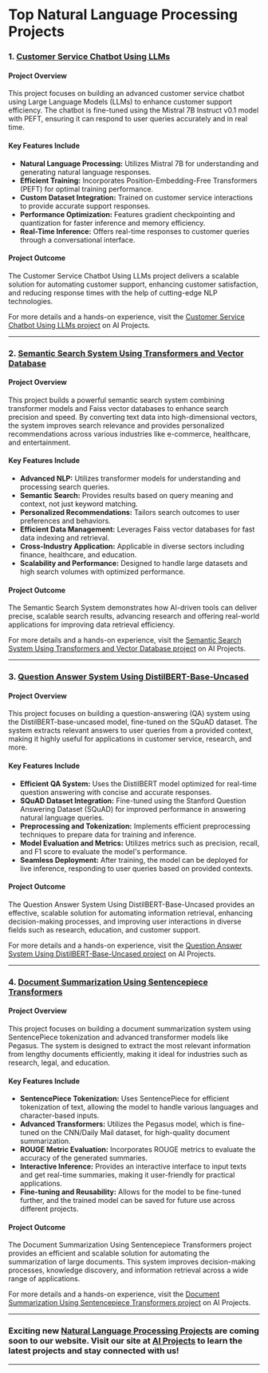 # Top Natural Language Processing Projects
### **1. [Customer Service Chatbot Using LLMs](https://www.aionlinecourse.com/ai-projects/playground/customer-service-chatbot-using-llms)**
#### **Project Overview**
This project focuses on building an advanced customer service chatbot using Large Language Models (LLMs) to enhance customer support efficiency. The chatbot is fine-tuned using the Mistral 7B Instruct v0.1 model with PEFT, ensuring it can respond to user queries accurately and in real time. 

#### **Key Features Include**
- **Natural Language Processing:** Utilizes Mistral 7B for understanding and generating natural language responses.
- **Efficient Training:** Incorporates Position-Embedding-Free Transformers (PEFT) for optimal training performance.
- **Custom Dataset Integration:** Trained on customer service interactions to provide accurate support responses.
- **Performance Optimization:** Features gradient checkpointing and quantization for faster inference and memory efficiency.
- **Real-Time Inference:** Offers real-time responses to customer queries through a conversational interface.

#### **Project Outcome**
The Customer Service Chatbot Using LLMs project delivers a scalable solution for automating customer support, enhancing customer satisfaction, and reducing response times with the help of cutting-edge NLP technologies.


For more details and a hands-on experience, visit the [Customer Service Chatbot Using LLMs project](https://www.aionlinecourse.com/ai-projects/playground/customer-service-chatbot-using-llms) on AI Projects.

---
### **2. [Semantic Search System Using Transformers and Vector Database](https://www.aionlinecourse.com/ai-projects/playground/semantic-search-using-msmarco-distilbert-base-faiss-vector-database)**
#### **Project Overview**
This project builds a powerful semantic search system combining transformer models and Faiss vector databases to enhance search precision and speed. By converting text data into high-dimensional vectors, the system improves search relevance and provides personalized recommendations across various industries like e-commerce, healthcare, and entertainment.

#### **Key Features Include**
- **Advanced NLP:** Utilizes transformer models for understanding and processing search queries.
- **Semantic Search:** Provides results based on query meaning and context, not just keyword matching.
- **Personalized Recommendations:** Tailors search outcomes to user preferences and behaviors.
- **Efficient Data Management:** Leverages Faiss vector databases for fast data indexing and retrieval.
- **Cross-Industry Application:** Applicable in diverse sectors including finance, healthcare, and education.
- **Scalability and Performance:** Designed to handle large datasets and high search volumes with optimized performance.

#### **Project Outcome**
The Semantic Search System demonstrates how AI-driven tools can deliver precise, scalable search results, advancing research and offering real-world applications for improving data retrieval efficiency. 

For more details and a hands-on experience, visit the [Semantic Search System Using Transformers and Vector Database project](https://www.aionlinecourse.com/ai-projects/playground/semantic-search-using-msmarco-distilbert-base-faiss-vector-database) on AI Projects.

---
### **3. [Question Answer System Using DistilBERT-Base-Uncased](https://www.aionlinecourse.com/ai-projects/playground/question-answer-system-training-with-distilbert-base-uncased)**
#### **Project Overview**
This project focuses on building a question-answering (QA) system using the DistilBERT-base-uncased model, fine-tuned on the SQuAD dataset. The system extracts relevant answers to user queries from a provided context, making it highly useful for applications in customer service, research, and more.

#### **Key Features Include**
- **Efficient QA System:** Uses the DistilBERT model optimized for real-time question answering with concise and accurate responses.
- **SQuAD Dataset Integration:** Fine-tuned using the Stanford Question Answering Dataset (SQuAD) for improved performance in answering natural language queries.
- **Preprocessing and Tokenization:** Implements efficient preprocessing techniques to prepare data for training and inference.
- **Model Evaluation and Metrics:** Utilizes metrics such as precision, recall, and F1 score to evaluate the model's performance.
- **Seamless Deployment:** After training, the model can be deployed for live inference, responding to user queries based on provided contexts.

#### **Project Outcome**
The Question Answer System Using DistilBERT-Base-Uncased provides an effective, scalable solution for automating information retrieval, enhancing decision-making processes, and improving user interactions in diverse fields such as research, education, and customer support.

For more details and a hands-on experience, visit the [Question Answer System Using DistilBERT-Base-Uncased project](https://www.aionlinecourse.com/ai-projects/playground/question-answer-system-training-with-distilbert-base-uncased) on AI Projects.

---
### **4. [Document Summarization Using Sentencepiece Transformers](https://www.aionlinecourse.com/ai-projects/playground/document-summarization-using-sentencepiece-transformers)**

#### **Project Overview**
This project focuses on building a document summarization system using SentencePiece tokenization and advanced transformer models like Pegasus. The system is designed to extract the most relevant information from lengthy documents efficiently, making it ideal for industries such as research, legal, and education.

#### **Key Features Include**
- **SentencePiece Tokenization:** Uses SentencePiece for efficient tokenization of text, allowing the model to handle various languages and character-based inputs.
- **Advanced Transformers:** Utilizes the Pegasus model, which is fine-tuned on the CNN/Daily Mail dataset, for high-quality document summarization.
- **ROUGE Metric Evaluation:** Incorporates ROUGE metrics to evaluate the accuracy of the generated summaries.
- **Interactive Inference:** Provides an interactive interface to input texts and get real-time summaries, making it user-friendly for practical applications.
- **Fine-tuning and Reusability:** Allows for the model to be fine-tuned further, and the trained model can be saved for future use across different projects.

#### **Project Outcome**
The Document Summarization Using Sentencepiece Transformers project provides an efficient and scalable solution for automating the summarization of large documents. This system improves decision-making processes, knowledge discovery, and information retrieval across a wide range of applications.

For more details and a hands-on experience, visit the [Document Summarization Using Sentencepiece Transformers project](https://www.aionlinecourse.com/ai-projects/playground/document-summarization-using-sentencepiece-transformers) on AI Projects.

---
### **Exciting new [Natural Language Processing Projects](https://www.aionlinecourse.com/ai-projects/categories/natural-language-processing-projects) are coming soon to our website. Visit our site at [AI Projects](https://www.aionlinecourse.com/ai-projects) to learn the latest projects and stay connected with us!**
---
